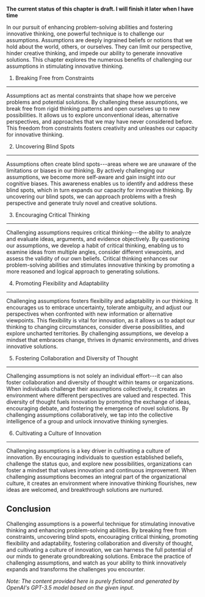 **The current status of this chapter is draft. I will finish it later when I have time**

In our pursuit of enhancing problem-solving abilities and fostering innovative thinking, one powerful technique is to challenge our assumptions. Assumptions are deeply ingrained beliefs or notions that we hold about the world, others, or ourselves. They can limit our perspective, hinder creative thinking, and impede our ability to generate innovative solutions. This chapter explores the numerous benefits of challenging our assumptions in stimulating innovative thinking.

1. Breaking Free from Constraints
---------------------------------

Assumptions act as mental constraints that shape how we perceive problems and potential solutions. By challenging these assumptions, we break free from rigid thinking patterns and open ourselves up to new possibilities. It allows us to explore unconventional ideas, alternative perspectives, and approaches that we may have never considered before. This freedom from constraints fosters creativity and unleashes our capacity for innovative thinking.

2. Uncovering Blind Spots
-------------------------

Assumptions often create blind spots---areas where we are unaware of the limitations or biases in our thinking. By actively challenging our assumptions, we become more self-aware and gain insight into our cognitive biases. This awareness enables us to identify and address these blind spots, which in turn expands our capacity for innovative thinking. By uncovering our blind spots, we can approach problems with a fresh perspective and generate truly novel and creative solutions.

3. Encouraging Critical Thinking
--------------------------------

Challenging assumptions requires critical thinking---the ability to analyze and evaluate ideas, arguments, and evidence objectively. By questioning our assumptions, we develop a habit of critical thinking, enabling us to examine ideas from multiple angles, consider different viewpoints, and assess the validity of our own beliefs. Critical thinking enhances our problem-solving abilities and stimulates innovative thinking by promoting a more reasoned and logical approach to generating solutions.

4. Promoting Flexibility and Adaptability
-----------------------------------------

Challenging assumptions fosters flexibility and adaptability in our thinking. It encourages us to embrace uncertainty, tolerate ambiguity, and adjust our perspectives when confronted with new information or alternative viewpoints. This flexibility is vital for innovation, as it allows us to adapt our thinking to changing circumstances, consider diverse possibilities, and explore uncharted territories. By challenging assumptions, we develop a mindset that embraces change, thrives in dynamic environments, and drives innovative solutions.

5. Fostering Collaboration and Diversity of Thought
---------------------------------------------------

Challenging assumptions is not solely an individual effort---it can also foster collaboration and diversity of thought within teams or organizations. When individuals challenge their assumptions collectively, it creates an environment where different perspectives are valued and respected. This diversity of thought fuels innovation by promoting the exchange of ideas, encouraging debate, and fostering the emergence of novel solutions. By challenging assumptions collaboratively, we tap into the collective intelligence of a group and unlock innovative thinking synergies.

6. Cultivating a Culture of Innovation
--------------------------------------

Challenging assumptions is a key driver in cultivating a culture of innovation. By encouraging individuals to question established beliefs, challenge the status quo, and explore new possibilities, organizations can foster a mindset that values innovation and continuous improvement. When challenging assumptions becomes an integral part of the organizational culture, it creates an environment where innovative thinking flourishes, new ideas are welcomed, and breakthrough solutions are nurtured.

Conclusion
----------

Challenging assumptions is a powerful technique for stimulating innovative thinking and enhancing problem-solving abilities. By breaking free from constraints, uncovering blind spots, encouraging critical thinking, promoting flexibility and adaptability, fostering collaboration and diversity of thought, and cultivating a culture of innovation, we can harness the full potential of our minds to generate groundbreaking solutions. Embrace the practice of challenging assumptions, and watch as your ability to think innovatively expands and transforms the challenges you encounter.

*Note: The content provided here is purely fictional and generated by OpenAI's GPT-3.5 model based on the given input.*

